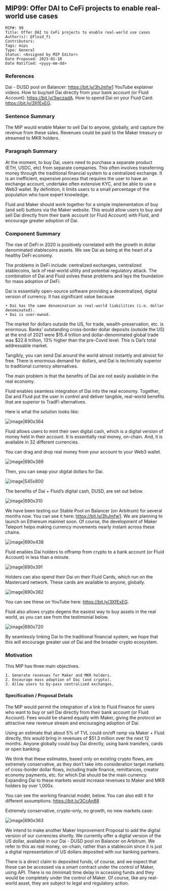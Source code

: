 ## MIP99: Offer DAI to CeFi projects to enable real-world use cases

```
MIP#: 99
Title: Offer DAI to CeFi projects to enable real-world use cases
Author(s): @fluid_fi
Contributors:
Tags: mips
Type: General
Status: <Assigned by MIP Editor>
Date Proposed: 2023-01-18
Date Ratified: <yyyy-mm-dd>
```

### References

Dai - DUSD pool on Balancer: https://bit.ly/3hJmfw1
YouTube explainer videos. How to buy/sell Dai directly from your bank account (or Fluid Account): https://bit.ly/3wczadA. How to spend Dai on your Fluid Card: https://bit.ly/3XfExEG. 

### Sentence Summary

The MIP would enable Maker to sell Dai to anyone, globally, and capture the revenue from these sales. Revenues could be paid to the Maker treasury or streamed to MKR holders. 

### Paragraph Summary

At the moment, to buy Dai, users need to purchase a separate product (ETH, USDC, etc) from separate companies. This often involves transferring money through the traditional financial system to a centralized exchange. It is an inefficient, expensive process that requires the user to have an exchange account, undertake often extensive KYC, and be able to use a Web3 wallet. By definition, it limits users to a small percentage of the population who have expert knowledge. 

Fluid and Maker should work together for a simple implementation of buy (and sell) buttons via the Maker website. This would allow users to buy and sell Dai directly from their bank account (or Fluid Account) with Fluid, and encourage greater adoption of Dai. 

### Component Summary

The rise of DeFi in 2020 is positively correlated with the growth in dollar denominated stablecoins assets. We see Dai as being at the heart of a healthy DeFi economy. 

The problems in DeFi include: centralized exchanges, centralized stablecoins, lack of real-world utility and potential regulatory attack. The combination of Dai and Fluid solves these problems and lays the foundation for mass adoption of DeFi.

Dai is essentially open-source software providing a decentralized, digital version of currency. It has significant value because 

    • Dai has the same denomination as real-world liabilities (i.e. dollar denominated). 
    • Dai is user-owned. 

The market for dollars outside the US, for trade, wealth-preservation, etc. is enormous. Banks’ outstanding cross-border dollar deposits (outside the US) at the end of 2021 were $15.4 trillion and dollar-denominated global trade was $22.8 trillion, 13% higher than the pre-Covid level. This is Dai’s total addressable market.  

Tangibly, you can send Dai around the world almost instantly and almost for free. There is enormous demand for dollars, and Dai is technically superior to traditional currency alternatives. 

The main problem is that the benefits of Dai are not easily available in the real economy. 

Fluid enables seamless integration of Dai into the real economy. Together, Dai and Fluid put the user in control and deliver tangible, real-world benefits that are superior to TradFi alternatives. 

Here is what the solution looks like:

![image|690x364](upload://hH5ZfQG5E4li6Ez1actcgGnQQjV.jpeg)


Fluid allows users to mint their own digital cash, which is a digital version of money held in their account. It is essentially real money, on-chain. And, it is available in 32 different currencies. 

 You can drag and drop real money from your account to your Web3 wallet.

![image|690x389](upload://pWF4Aq7E9JgP5SabZGEyyZlEAtG.jpeg)


Then, you can swap your digital dollars for Dai. 

![image|545x800](upload://3CqftHimiuGjh6xDn2hQY1sOUWw.png)


The benefits of Dai + Fluid’s digital cash, DUSD, are set out below. 

![image|690x310](upload://OWctEwjoYaWdja03HamogLIe5a.png)


We have been testing our Stable Pool on Balancer (on Arbitrum) for several months now. You can see it here: https://bit.ly/3hJmfw1. We are planning to launch on Ethereum mainnet soon. Of course, the development of Maker Teleport helps making currency movements nearly instant across these chains.

![image|690x438](upload://gzI9mX0cbc0qKo40lCFhVSm0ySO.png)



Fluid enables Dai holders to offramp from crypto to a bank account (or Fluid Account) in less than a minute. 

![image|690x391](upload://rwAB6Q73X1nx8ryaVZKFJW2Fxpi.jpeg)


Holders can also spend their Dai on their Fluid Cards, which run on the Mastercard network. These cards are available to anyone, globally. 

![image|690x382](upload://srq5Q99eZg1UtWLQ7QzkWCtNXCQ.jpeg)


You can see these on YouTube here: https://bit.ly/3XfExEG. 

Fluid also allows crypto degens the easiest way to buy assets in the real world, as you can see from the testimonial below. 

![image|690x720](upload://i2vqRrhGm3hSn6vpiuwwRezWgON.png)



By seamlessly linking Dai to the traditional financial system, we hope that this will encourage greater use of Dai and the broader crypto ecosystem. 

### Motivation

This MIP has three main objectives. 

    1. Generate revenues for Maker and MKR holders. 
    2. Encourage mass adoption of Dai (and crypto). 
    3. Allow users to by-pass centralized exchanges. 

#### Specification / Proposal Details

The MIP would permit the integration of a link to Fluid Finance for users who want to buy or sell Dai directly from their bank account (or Fluid Account). Fees would be shared equally with Maker, giving the protocol an attractive new revenue stream and encouraging adoption of Dai. 

Using an estimate that about 5% of TVL could on/off ramp via Maker + Fluid directly, this would bring in revenues of $51.3 million over the next 12 months. Anyone globally could buy Dai directly, using bank transfers, cards or open banking. 

We think that these estimates, based only on existing crypto flows, are extremely conservative, as they don’t take into consideration target markets of cross-border dollar flows, including trade finance, remittances, creator economy payments, etc. for which Dai should be the main currency. Expanding Dai to these markets would increase revenues to Maker and MKR holders by over 1,000x. 

You can see the working financial model, below. You can also edit it for different assumptions. 
https://bit.ly/3CcAn88

Extremely conservative, crypto-only, no growth, no new markets case:

![image|690x363](upload://7E2BATasN9WWhgday7OHDwQuham.png)


We intend to make another Maker Improvement Proposal to add the digital version of our currencies shortly. 
We currently offer a digital version of the US dollar, available in our Dai - DUSD pool on Balancer on Arbitrum. We refer to this as real money, on-chain, rather than a stablecoin since it is just a digital representation of US dollars deposited with our banking partners. 

There is a direct claim to deposited funds, of course, and we expect that these can be accessed via a smart contract under the control of Maker, using API. 
There is no (minimal) time delay in accessing funds and they would be completely under the control of Maker. Of course, like any real-world asset, they are subject to legal and regulatory action. 
